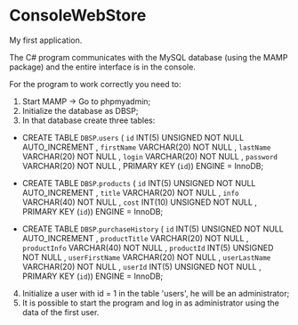 # ConsoleWebStore
My first application. 

The C# program communicates with the MySQL database (using the MAMP package) and the entire interface is in the console.

For the program to work correctly you need to: 
1) Start MAMP -> Go to phpmyadmin;
2) Initialize the database as DBSP;
3) In that database create three tables:

  - CREATE TABLE `DBSP`.`users` ( `id` INT(5) UNSIGNED NOT NULL AUTO_INCREMENT , `firstName` VARCHAR(20) NOT NULL , `lastName` VARCHAR(20) NOT NULL ,     `login` VARCHAR(20) NOT NULL , `password` VARCHAR(20) NOT NULL , PRIMARY KEY (`id`)) ENGINE = InnoDB;

  - CREATE TABLE `DBSP`.`products` ( `id` INT(5) UNSIGNED NOT NULL AUTO_INCREMENT , `title` VARCHAR(20) NOT NULL , `info` VARCHAR(40) NOT NULL , `cost` INT(10) UNSIGNED NOT NULL , PRIMARY KEY (`id`)) ENGINE = InnoDB;

  - CREATE TABLE `DBSP`.`purchaseHistory` ( `id` INT(5) UNSIGNED NOT NULL AUTO_INCREMENT , `productTitle` VARCHAR(20) NOT NULL , `productInfo` VARCHAR(40) NOT NULL , `productId` INT(5) UNSIGNED NOT NULL , `userFirstName` VARCHAR(20) NOT NULL , `userLastName` VARCHAR(20) NOT NULL , `userId` INT(5) UNSIGNED NOT NULL , PRIMARY KEY (`id`)) ENGINE = InnoDB;

4) Initialize a user with id = 1 in the table 'users', he will be an administrator;
5) It is possible to start the program and log in as administrator using the data of the first user.
